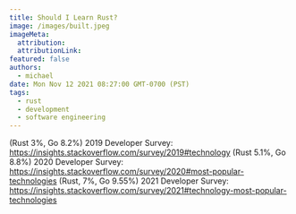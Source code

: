 ```yaml
---
title: Should I Learn Rust?
image: /images/built.jpeg
imageMeta:
  attribution:
  attributionLink:
featured: false
authors:
  - michael
date: Mon Nov 12 2021 08:27:00 GMT-0700 (PST)
tags:
  - rust
  - development
  - software engineering
---
```


(Rust 3%, Go 8.2%) 2019 Developer Survey: https://insights.stackoverflow.com/survey/2019#technology
(Rust 5.1%, Go 8.8%) 2020 Developer Survey: https://insights.stackoverflow.com/survey/2020#most-popular-technologies
(Rust, 7%, Go 9.55%) 2021 Developer Survey: https://insights.stackoverflow.com/survey/2021#technology-most-popular-technologies
